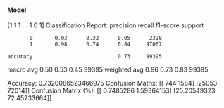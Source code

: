 #### Model
[1 1 1 ... 1 0 1]
Classification Report:
              precision    recall  f1-score   support

           0       0.03      0.32      0.05      2328
           1       0.98      0.74      0.84     97067

    accuracy                           0.73     99395
   macro avg       0.50      0.53      0.45     99395
weighted avg       0.96      0.73      0.83     99395

Accuracy: 0.7320086523466975
Confusion Matrix:
[[  744  1584]
 [25053 72014]]
Confusion Matrix (%):
[[ 0.7485286   1.59364153]
 [25.20549323 72.45233664]]
